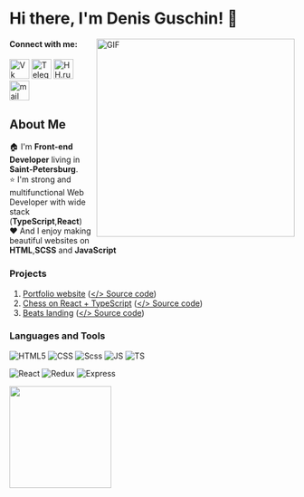 # Hi there, I'm **Denis Guschin**! 👋

<img align="right" width = "350" alt="GIF"  src="https://i.pinimg.com/originals/18/a4/94/18a4949fc9c8067172d3b96e302e7097.gif" />

#### Connect with me:
<a href="https://vk.com/denis_guschin" target="_blank"><img height="35px" src="https://camo.githubusercontent.com/26be819fcce90f75668efeb7a432b969dcc35a1e4478149c3fcd48fda5b457c3/68747470733a2f2f6564656e742e6769746875622e696f2f537570657254696e7949636f6e732f696d616765732f7376672f766b2e737667" alt="Vk"></a>
<a href="https://t.me/ScobarDen" target="_blank"><img margin-left = "10px" height="35px" src="https://camo.githubusercontent.com/f4b401dd7cd9b7840fd31acafd49e151a80e4c9600bf219934461b96dd98e013/68747470733a2f2f6564656e742e6769746875622e696f2f537570657254696e7949636f6e732f696d616765732f7376672f74656c656772616d2e737667" alt="Telegram"></a>
<a href="https://spb.hh.ru/resume/78613059ff0b275d0a0039ed1f4d624e62336e" target="_blank"><img height="35px" src="https://play-lh.googleusercontent.com/YpAV7Q-ZJhI5tzFk_wEX-7-x2BydtnCtFTVUrmq0zAO6jLCLA4nNcfem3p_Pyowg9w" alt="HH.ru" ></a>
<a href="mailto:gdv-ps@yandex.ru" target="_blank"><img height="35px" src="https://soft-ok.net/uploads/posts/2017-04/1491987776_yandekspochta-2-0-7.png" alt="mail"></a>

## About Me
🏠 I'm **Front-end Developer**  living in **Saint-Petersburg**.   
⭐  I'm strong and multifunctional Web Developer with wide stack (**TypeScript**,**React**)  
❤️ And I enjoy making  beautiful websites on **HTML**,**SCSS** and **JavaScript**

### Projects
1. <a href="https://scobarden.github.io/react-portfolio/" target="_blank">Portfolio website</a> (<a href="https://github.com/ScobarDen/react-portfolio" target="_blank"></> Source code</a>)
2. <a href="https://scobarden.github.io/react-chess/" target="_blank">Chess on React + TypeScript</a> (<a href="https://github.com/ScobarDen/react-chess" target="_blank"></> Source code</a>)
3. <a href="https://scobarden.github.io/responsive-website-beats/" target="_blank">Beats landing</a> (<a href="https://github.com/ScobarDen/responsive-website-beats" target="_blank"></> Source code</a>)


### Languages and Tools
![HTML5](https://img.shields.io/badge/HTML5-E34F26?style=for-the-badge&logo=html5&logoColor=white)
![CSS](https://img.shields.io/badge/CSS3-1572B6?style=for-the-badge&logo=css3&logoColor=white)
![Scss](https://img.shields.io/badge/Sass-CC6699?style=for-the-badge&logo=sass&logoColor=white)
![JS](https://img.shields.io/badge/JavaScript-323330?style=for-the-badge&logo=javascript&logoColor=F7DF1E)
![TS](https://img.shields.io/badge/TypeScript-007ACC?style=for-the-badge&logo=typescript&logoColor=white)

![React](https://img.shields.io/badge/React-20232A?style=for-the-badge&logo=react&logoColor=61DAFB)
![Redux](https://img.shields.io/badge/Redux-593D88?style=for-the-badge&logo=redux&logoColor=white)
![Express](https://img.shields.io/badge/Express.js-404D59?style=for-the-badge)

<div>
  <a href="https://github.com/ScobarDen">
  <img height="180em" src="https://github-readme-stats.vercel.app/api/top-langs/?username=ScobarDen&layout=compact&langs_count=7&theme=tokyonight"/>
</div>

